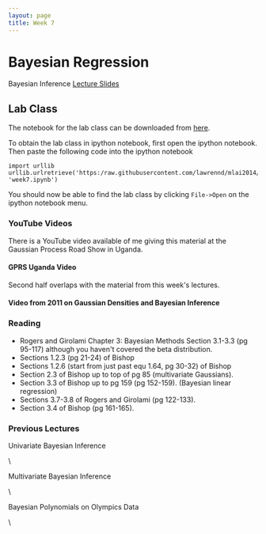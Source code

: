 ```yaml
---
layout: page
title: Week 7
---
```


Bayesian Regression
===================

Bayesian Inference [Lecture
Slides](./assets/w7_bayesianRegression.pdf)

Lab Class
---------

The notebook for the lab class can be downloaded from
[here](http:/nbviewer.ipython.org/github/lawrennd/mlai2014/blob/master/week7.ipynb).

To obtain the lab class in ipython notebook, first open the ipython
notebook. Then paste the following code into the ipython notebook

    import urllib
    urllib.urlretrieve('https:/raw.githubusercontent.com/lawrennd/mlai2014/master/week7.ipynb', 'week7.ipynb')

You should now be able to find the lab class by clicking `File->Open` on
the ipython notebook menu.

### YouTube Videos

There is a YouTube video available of me giving this material at the
Gaussian Process Road Show in Uganda.

#### GPRS Uganda Video

Second half overlaps with the material from this week's lectures.

#### Video from 2011 on Gaussian Densities and Bayesian Inference

### Reading

-   Rogers and Girolami Chapter 3: Bayesian Methods Section 3.1-3.3 (pg
    95-117) although you haven't covered the beta distribution.
-   Sections 1.2.3 (pg 21-24) of Bishop
-   Sections 1.2.6 (start from just past equ 1.64, pg 30-32) of Bishop
-   Section 2.3 of Bishop up to top of pg 85 (multivariate Gaussians).
-   Section 3.3 of Bishop up to pg 159 (pg 152-159). (Bayesian linear
    regression)
-   Sections 3.7-3.8 of Rogers and Girolami (pg 122-133).
-   Section 3.4 of Bishop (pg 161-165).

### Previous Lectures

Univariate Bayesian Inference

\

Multivariate Bayesian Inference

\

Bayesian Polynomials on Olympics Data

\


